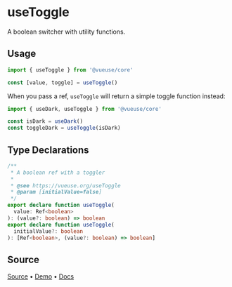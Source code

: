 
# useToggle

A boolean switcher with utility functions.

## Usage

```js
import { useToggle } from '@vueuse/core'

const [value, toggle] = useToggle()
```

When you pass a ref, `useToggle` will return a simple toggle function instead:

```js
import { useDark, useToggle } from '@vueuse/core'

const isDark = useDark()
const toggleDark = useToggle(isDark)
```

<!--FOOTER_STARTS-->
## Type Declarations

```typescript
/**
 * A boolean ref with a toggler
 *
 * @see https://vueuse.org/useToggle
 * @param [initialValue=false]
 */
export declare function useToggle(
  value: Ref<boolean>
): (value?: boolean) => boolean
export declare function useToggle(
  initialValue?: boolean
): [Ref<boolean>, (value?: boolean) => boolean]
```

## Source

[Source](https://github.com/vueuse/vueuse/blob/main/packages/shared/useToggle/index.ts) • [Demo](https://github.com/vueuse/vueuse/blob/main/packages/shared/useToggle/demo.vue) • [Docs](https://github.com/vueuse/vueuse/blob/main/packages/shared/useToggle/index.md)


<!--FOOTER_ENDS-->
